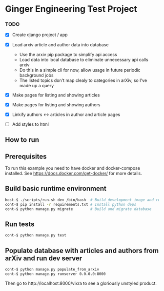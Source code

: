 # Ginger Engineering Test Project

### TODO

 - [x] Create django project / app
 - [x] Load arxiv article and author data into database
   - Use the arxiv pip package to simplify api access
   - Load data into local database to eliminate unnecessary api calls arxiv
   - Do this in a simple cli for now, allow usage in future periodic background jobs
   - The listed topics don't map clealy to categories in arXiv, so I've made up a query
 - [x] Make pages for listing and showing articles
 - [x] Make pages for listing and showing authors
 - [x] Linkify authors <-> articles in author and article pages
 - [ ] Add styles to html


## How to run

## Prerequisites

To run this example you need to have docker and docker-compose installed.  See https://docs.docker.com/get-docker/ for more details.

## Build basic runtime environment

``` sh
host-$ ./scripts/run.sh dev /bin/bash  # Build development image and run docker-compose dev environment
cont-$ pip install -r requirements.txt # Install python deps
cont-$ python manage.py migrate        # Build and migrate database
```

## Run tests
``` sh
cont-$ python manage.py test
```

## Populate database with articles and authors from arXiv and run dev server
``` sh
cont-$ python manage.py populate_from_arxiv
cont-$ python manage.py runserver 0.0.0.0:8000
```

Then go to http://localhost:8000/vixra to see a gloriously unstyled product.


